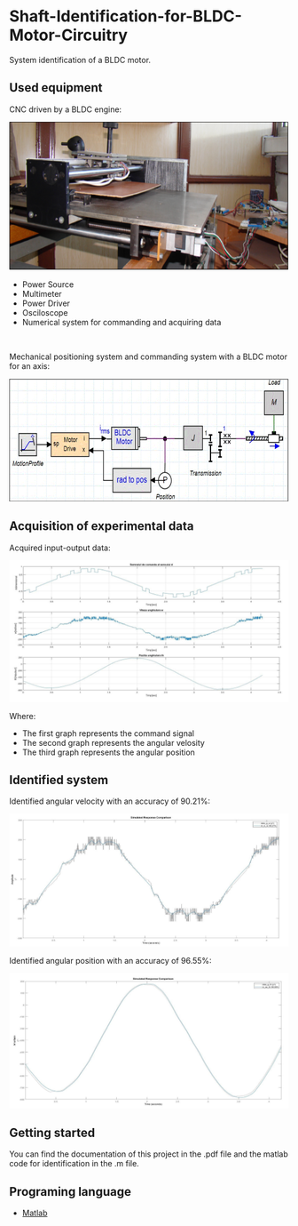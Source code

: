 # Shaft-Identification-for-BLDC-Motor-Circuitry
System identification of a BLDC motor.

## Used equipment

CNC driven by a BLDC engine:

![alt text](https://github.com/Vlad-Gheorghita/Photos/blob/master/CNC_BLDC.PNG)
<ul>
  <li>Power Source</li>
  <li>Multimeter</li>
  <li>Power Driver</li>
  <li>Osciloscope</li>
  <li>Numerical system for commanding and acquiring data</li>
</ul>
<br>

Mechanical positioning system and commanding system with a BLDC motor for an axis:

![alt text](https://github.com/Vlad-Gheorghita/Photos/blob/master/Schema_Sistem.PNG)

## Acquisition of experimental data

Acquired input-output data:

![alt text](https://github.com/Vlad-Gheorghita/Photos/blob/master/Grafic_Semnale.PNG)

Where:
<ul>
  <li>The first graph represents the command signal</li>
  <li>The second graph represents the angular velosity</li>
  <li>The third graph represents the angular position</li>
</ul>

## Identified system

Identified angular velocity with an accuracy of 90.21%:

![alt text](https://github.com/Vlad-Gheorghita/Photos/blob/master/Viteza_Unghiulara_Idetnificata.PNG)



Identified angular position with an accuracy of 96.55%:

![alt text](https://github.com/Vlad-Gheorghita/Photos/blob/master/Pozitia_Unghiulara_Identificata.PNG)


## Getting started
You can find the documentation of this project in the .pdf file and the matlab code for identification in the .m file.

## Programing language
* [Matlab](https://www.mathworks.com/products/matlab.html)
